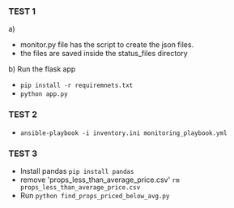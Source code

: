 ### TEST 1
a) 
 - monitor.py file has the script to create the json files.
 - the files are saved inside the status_files directory

b)
Run the flask app
 -  ```pip install -r requiremnets.txt```
 -  ```python app.py```

### TEST 2

- ```ansible-playbook -i inventory.ini monitoring_playbook.yml```

### TEST 3
 - Install pandas ```pip install pandas```
 - remove 'props_less_than_average_price.csv'
    ```rm props_less_than_average_price.csv```
 - Run ```python find_props_priced_below_avg.py```